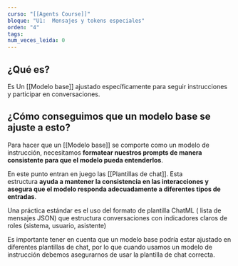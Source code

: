 ```yaml
---
curso: "[[Agents Course]]"
bloque: "U1:  Mensajes y tokens especiales"
orden: "4"
tags: 
num_veces_leida: 0
---
```

## ¿Qué es?

Es Un [[Modelo base]] ajustado específicamente para seguir instrucciones y participar en conversaciones.

## ¿Cómo conseguimos que un modelo base se ajuste a esto?

Para hacer que un [[Modelo base]] se comporte como un modelo de instrucción, necesitamos **formatear nuestros prompts de manera consistente para que el modelo pueda entenderlos**.

En este punto entran en juego las [[Plantillas de chat]]. Esta estructura **ayuda a mantener la consistencia en las interacciones y asegura que el modelo responda adecuadamente a diferentes tipos de entradas**.

Una práctica estándar es el uso del formato de plantilla ChatML ( lista de mensajes JSON) que estructura conversaciones con indicadores claros de roles (sistema, usuario, asistente)

Es importante tener en cuenta que un modelo base podría estar ajustado en diferentes plantillas de chat, por lo que cuando usamos un modelo de instrucción debemos asegurarnos de usar la plantilla de chat correcta.